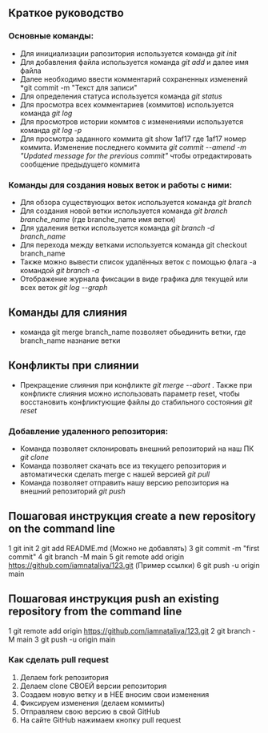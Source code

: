 ## Краткое руководство

### Основные команды:
* Для инициализации рапозитория используется команда *git init*
* Для добавления файла используется команда *git add* и далее имя файла
* Далее необходимо ввести комментарий сохраненных изменений *git commit -m "Текст для записи"
* Для определения статуса используется команда *git status*
* Для просмотра всех комментариев (коммитов) используется команда *git log*
* Для просмотров истории коммтов с изменениями используется команда *git log -p*
* Для просмотра заданного коммита git show 1af17 где 1af17 номер коммита. 
Изменение последнего коммита *git commit --amend -m "Updated message for the previous commit"* чтобы отредактировать сообщение предыдущего коммита

### Команды для создания новых веток и работы с ними:
* Для обзора существующих веток используется команда *git branch*
* Для создания новой ветки используется команда *git branch branche_name* (где branche_name имя ветки)
* Для удаления ветки используется команда *git branch -d branch_name*
* Для перехода между ветками используется команда git checkout branch_name
* Также можно вывести список удалённых веток с помощью флага -a командой *git branch -a*
* Отображение журнала фиксации в виде графика для текущей или всех веток *git log --graph*

## Команды для слияния

* команда git merge branch_name позволяет обьединить ветки, где branch_name назнание ветки

## Конфликты при слиянии
* Прекращение слияния при конфликте *git merge --abort* .
Также при конфликте слияния можно использовать параметр reset, чтобы восстановить конфликтующие файлы до стабильного состояния *git reset*

### Добавление удаленного репозитория:
* Команда позволяет склонировать внешний репозиторий на наш ПК *git clone*
* Команда позволяет скачать все из текущего репозитория и автоматически сделать merge с нашей версией *git pull*
* Команда позволяет отправить нашу версию репозитория на внешний репозиторий *git push*
## Пошаговая инструкция create a new repository on the command line
 1 git init
 2 git add README.md (Можно не добавлять)
 3 git commit -m "first commit"
 4 git branch -M main
 5 git remote add origin https://github.com/iamnataliya/123.git (Пример ссылки)
 6 git push -u origin main
 ## Пошаговая инструкция push an existing repository from the command line
1 git remote add origin https://github.com/iamnataliya/123.git
2 git branch -M main
3 git push -u origin main

### Как сделать pull request
1. Делаем fork репозитория
2. Делаем clone СВОЕЙ версии репозитория
3. Создаем новую ветку и в НЕЕ вносим свои изменения
4. Фиксируем изменения (делаем коммиты)
5. Отправляем свою версию в свой GitHub
6. На сайте GitHub нажимаем кнопку pull request 

